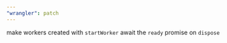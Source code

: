 ```yaml
---
"wrangler": patch
---
```


make workers created with `startWorker` await the `ready` promise on `dispose`

